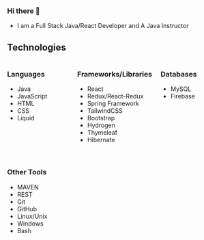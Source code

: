 ### Hi there 👋

- I am a Full Stack Java/React Developer and A Java Instructor

## Technologies 
<div style="display:grid; grid-template-columns: repeat(3, 1fr); grid-gap: 20px;">
  
  
  <div>
    <h3>Languages</h3>
    <ul>
      <li>Java</li>
      <li>JavaScript</li>
      <li>HTML</li>
      <li>CSS</li>
      <li>Liquid</li>
    </ul>
</div>
  
  <div>
  <h3>Frameworks/Libraries</h3>
    <ul>
      <li>React</li>
      <li>Redux/React-Redux</li>
      <li>Spring Framework</li>
      <li>TailwindCSS</li>
      <li> Bootstrap</li>
      <li>Hydrogen</li>
      <li>Thymeleaf</li>
      <li> Hibernate</li>
    </ul>
  </div>
    <div>
  <h3>Databases</h3>
    <ul>
      <li>MySQL</li>
      <li>Firebase</li>
    </ul>

  </div>

  <div>
  <h3>Other Tools</h3>
    <ul>
      <li>MAVEN</li>
      <li>REST</li>
      <li>Git</li>
      <li>GitHub</li>
      <li> Linux/Unix</li>
      <li>Windows</li>
      <li>Bash</li>  
    </ul>
  </div>


</div>

<!--
**ken0gul/ken0gul** is a ✨ _special_ ✨ repository because its `README.md` (this file) appears on your GitHub profile.

Here are some ideas to get you started:

- 🔭 I’m currently working on ...
- 🌱 I’m currently learning ...
- 👯 I’m looking to collaborate on ...
- 🤔 I’m looking for help with ...
- 💬 Ask me about ...
- 📫 How to reach me: ...
- 😄 Pronouns: ...
- ⚡ Fun fact: ...
-->
